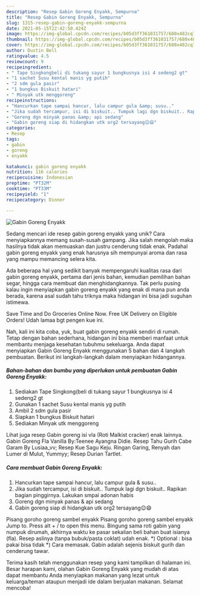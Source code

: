 ```yaml
---
description: "Resep Gabin Goreng Enyakk, Sempurna"
title: "Resep Gabin Goreng Enyakk, Sempurna"
slug: 1315-resep-gabin-goreng-enyakk-sempurna
date: 2021-05-15T22:42:50.424Z
image: https://img-global.cpcdn.com/recipes/b05d3ff361031757/680x482cq70/gabin-goreng-enyakk-foto-resep-utama.jpg
thumbnail: https://img-global.cpcdn.com/recipes/b05d3ff361031757/680x482cq70/gabin-goreng-enyakk-foto-resep-utama.jpg
cover: https://img-global.cpcdn.com/recipes/b05d3ff361031757/680x482cq70/gabin-goreng-enyakk-foto-resep-utama.jpg
author: Dustin Bell
ratingvalue: 4.5
reviewcount: 9
recipeingredient:
- " Tape Singkongbeli di tukang sayur 1 bungkusnya isi 4 sedeng2 gt"
- "1 sachet Susu kental manis yg putih"
- "2 sdm gula pasir"
- "1 bungkus Biskuit hatari"
- " Minyak utk menggoreng"
recipeinstructions:
- "Hancurkan tape sampai hancur, lalu campur gula &amp; susu.."
- "Jika sudah tercampur, isi di biskuit.. Tumpuk lagi dgn biskuit.. Rapikan bagian pinggirnya. Lakukan smpai adonan habis"
- "Goreng dgn minyak panas &amp; api sedang"
- "Gabin goreng siap di hidangkan utk org2 tersayang😉😄"
categories:
- Resep
tags:
- gabin
- goreng
- enyakk

katakunci: gabin goreng enyakk 
nutrition: 116 calories
recipecuisine: Indonesian
preptime: "PT32M"
cooktime: "PT33M"
recipeyield: "1"
recipecategory: Dinner

---
```



![Gabin Goreng Enyakk](https://img-global.cpcdn.com/recipes/b05d3ff361031757/680x482cq70/gabin-goreng-enyakk-foto-resep-utama.jpg)

Sedang mencari ide resep gabin goreng enyakk yang unik? Cara menyiapkannya memang susah-susah gampang. Jika salah mengolah maka hasilnya tidak akan memuaskan dan justru cenderung tidak enak. Padahal gabin goreng enyakk yang enak harusnya sih mempunyai aroma dan rasa yang mampu memancing selera kita.

Ada beberapa hal yang sedikit banyak mempengaruhi kualitas rasa dari gabin goreng enyakk, pertama dari jenis bahan, kemudian pemilihan bahan segar, hingga cara membuat dan menghidangkannya. Tak perlu pusing kalau ingin menyiapkan gabin goreng enyakk yang enak di mana pun anda berada, karena asal sudah tahu triknya maka hidangan ini bisa jadi suguhan istimewa.

Save Time and Do Groceries Online Now. Free UK Delivery on Eligible Orders! Udah lamaa bgt pengen kue ini.


Nah, kali ini kita coba, yuk, buat gabin goreng enyakk sendiri di rumah. Tetap dengan bahan sederhana, hidangan ini bisa memberi manfaat untuk membantu menjaga kesehatan tubuhmu sekeluarga. Anda dapat menyiapkan Gabin Goreng Enyakk menggunakan 5 bahan dan 4 langkah pembuatan. Berikut ini langkah-langkah dalam menyiapkan hidangannya.

<!--inarticleads1-->

##### Bahan-bahan dan bumbu yang diperlukan untuk pembuatan Gabin Goreng Enyakk:

1. Sediakan  Tape Singkong(beli di tukang sayur 1 bungkusnya isi 4 sedeng2 gt
1. Gunakan 1 sachet Susu kental manis yg putih
1. Ambil 2 sdm gula pasir
1. Siapkan 1 bungkus Biskuit hatari
1. Sediakan  Minyak utk menggoreng


Lihat juga resep Gabin goreng isi vla (Roti Malkist cracker) enak lainnya. Gabin Goreng Fla Vanilla By:Teenee Ayangna Didie. Resep Tahu Gurih Cabe Garam By Lusiaa_vv; Resep Kue Sagu Keju. Ringan Garing, Renyah dan Lumer di Mulut, Yummyy; Resep Durian Tartlet. 

<!--inarticleads2-->

##### Cara membuat Gabin Goreng Enyakk:

1. Hancurkan tape sampai hancur, lalu campur gula &amp; susu..
1. Jika sudah tercampur, isi di biskuit.. Tumpuk lagi dgn biskuit.. Rapikan bagian pinggirnya. Lakukan smpai adonan habis
1. Goreng dgn minyak panas &amp; api sedang
1. Gabin goreng siap di hidangkan utk org2 tersayang😉😄


Pisang goroho goreng sambel enyakk Pisang goroho goreng sambel enyakk Jump to. Press alt + / to open this menu. Bingung sama roti gabin yang numpuk dirumah, akhirnya waktu ke pasar sekalian beli bahan buat isianya (fla). Resep aslinya (tanpa bubuk/pasta coklat) udah enak. *) Optional : bisa pakai bisa tidak *) Cara memasak. Gabin adalah sejenis biskuit gurih dan cenderung tawar. 

Terima kasih telah menggunakan resep yang kami tampilkan di halaman ini. Besar harapan kami, olahan Gabin Goreng Enyakk yang mudah di atas dapat membantu Anda menyiapkan makanan yang lezat untuk keluarga/teman ataupun menjadi ide dalam berjualan makanan. Selamat mencoba!
